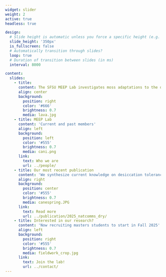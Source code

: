```yaml
---
widget: slider
weight: 2
active: true
headless: true

design:
  # Slide height is automatic unless you force a specific height (e.g. '400px')
  slide_height: '350px'
  is_fullscreen: false
  # Automatically transition through slides?
  loop: true
  # Duration of transition between slides (in ms)
  interval: 8000

content:
  slides:
    - title: 
      content: The SFSU MEEP Lab investigates moss adaptations to the desiccating and irradiating conditions of life on land
      align: center
      background:
        position: right
        color: '#666'
        brightness: 0.7
        media: lava.jpg
    - title: MEEP Lab
      content: 'Current and past members'
      align: left
      background:
        position: left
        color: '#555'
        brightness: 0.7
        media: cani.png
      link:
        text: Who we are
        url: ../people/
    - title: Our most recent publication
      content: 'We synthesize current knowledge on desiccation tolerance and outline a roadmap to accelerate research and unlock its potential for climate resilience, agriculture, and health.'
      align: right
      background:
        position: center
        color: '#555'
        brightness: 0.7
        media: canespring.JPG
      link:
        text: Read more
        url: ../publication/2025_natcomms_dry/
    - title: Interested in our research?
      content: 'Now recruiting masters students to start in Fall 2025'
      align: left
      background:
        position: right
        color: '#555'
        brightness: 0.7
        media: fieldwork_crop.jpg
      link:
        text: Join the lab!
        url: ../contact/        
---
```

